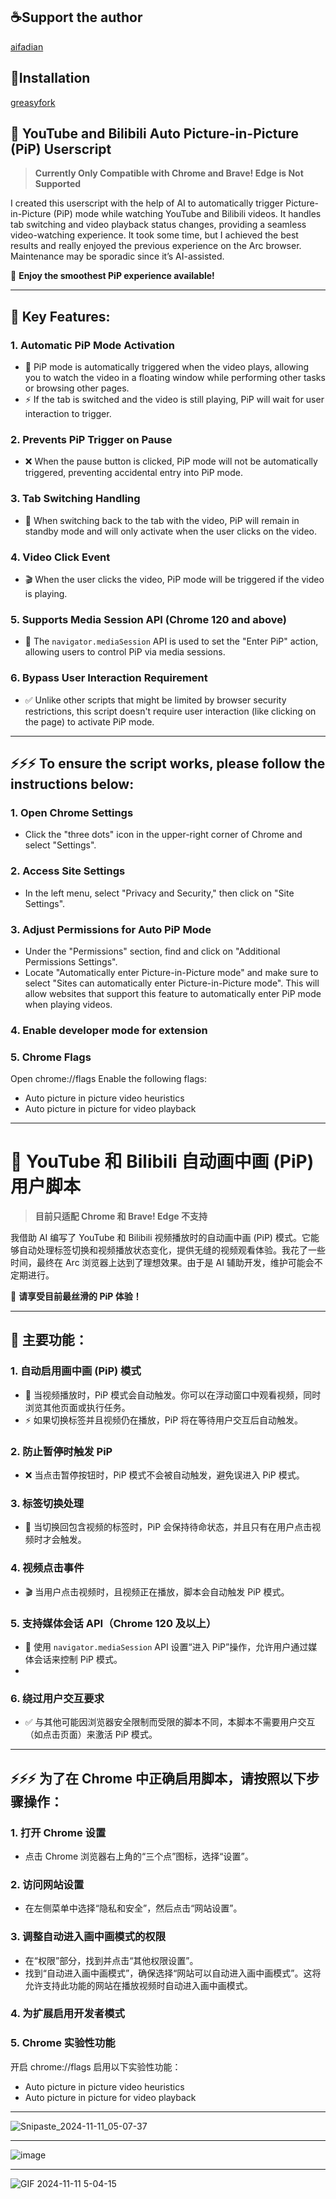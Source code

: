 ## ☕Support the author 
[aifadian](https://afdian.com/a/h1789)

## 🔻Installation
[greasyfork](https://greasyfork.org/zh-CN/scripts/516762-auto-picture-in-picture)

## 🌟 **YouTube and Bilibili Auto Picture-in-Picture (PiP) Userscript**

> **Currently Only Compatible with Chrome and Brave! Edge is Not Supported**

I created this userscript with the help of AI to automatically trigger Picture-in-Picture (PiP) mode while watching YouTube and Bilibili videos. It handles tab switching and video playback status changes, providing a seamless video-watching experience. It took some time, but I achieved the best results and really enjoyed the previous experience on the Arc browser. Maintenance may be sporadic since it’s AI-assisted.

🎉 **Enjoy the smoothest PiP experience available!**

---

## 🌟 Key Features:

### 1. **Automatic PiP Mode Activation**
- 🔄 PiP mode is automatically triggered when the video plays, allowing you to watch the video in a floating window while performing other tasks or browsing other pages.
- ⚡ If the tab is switched and the video is still playing, PiP will wait for user interaction to trigger.

### 2. **Prevents PiP Trigger on Pause**
- ❌ When the pause button is clicked, PiP mode will not be automatically triggered, preventing accidental entry into PiP mode.

### 3. **Tab Switching Handling**
- 🔄 When switching back to the tab with the video, PiP will remain in standby mode and will only activate when the user clicks on the video.

### 4. **Video Click Event**
- 🎬 When the user clicks the video, PiP mode will be triggered if the video is playing.

### 5. **Supports Media Session API** (Chrome 120 and above)
- 📱 The `navigator.mediaSession` API is used to set the "Enter PiP" action, allowing users to control PiP via media sessions.

### 6. **Bypass User Interaction Requirement**
- ✅ Unlike other scripts that might be limited by browser security restrictions, this script doesn't require user interaction (like clicking on the page) to activate PiP mode.

---

## ⚡⚡⚡ To ensure the script works, please follow the instructions below:

### 1. **Open Chrome Settings**
- Click the "three dots" icon in the upper-right corner of Chrome and select "Settings".

### 2. **Access Site Settings**
- In the left menu, select "Privacy and Security," then click on "Site Settings".

### 3. **Adjust Permissions for Auto PiP Mode**
- Under the "Permissions" section, find and click on "Additional Permissions Settings".
- Locate "Automatically enter Picture-in-Picture mode" and make sure to select "Sites can automatically enter Picture-in-Picture mode". This will allow websites that support this feature to automatically enter PiP mode when playing videos.

### 4. Enable developer mode for extension

### 5. Chrome Flags
Open chrome://flags
Enable the following flags:
- Auto picture in picture video heuristics
- Auto picture in picture for video playback

---

# 🌟 YouTube 和 Bilibili 自动画中画 (PiP) 用户脚本

> **目前只适配 Chrome 和 Brave! Edge 不支持**

我借助 AI 编写了 YouTube 和 Bilibili 视频播放时的自动画中画 (PiP) 模式。它能够自动处理标签切换和视频播放状态变化，提供无缝的视频观看体验。我花了一些时间，最终在 Arc 浏览器上达到了理想效果。由于是 AI 辅助开发，维护可能会不定期进行。

🎉 **请享受目前最丝滑的 PiP 体验！**

---

## 🌟 主要功能：

### 1. **自动启用画中画 (PiP) 模式**
- 🔄 当视频播放时，PiP 模式会自动触发。你可以在浮动窗口中观看视频，同时浏览其他页面或执行任务。
- ⚡ 如果切换标签并且视频仍在播放，PiP 将在等待用户交互后自动触发。

### 2. **防止暂停时触发 PiP**
- ❌ 当点击暂停按钮时，PiP 模式不会被自动触发，避免误进入 PiP 模式。

### 3. **标签切换处理**
- 🔄 当切换回包含视频的标签时，PiP 会保持待命状态，并且只有在用户点击视频时才会触发。

### 4. **视频点击事件**
- 🎬 当用户点击视频时，且视频正在播放，脚本会自动触发 PiP 模式。

### 5. **支持媒体会话 API**（Chrome 120 及以上）
- 📱 使用 `navigator.mediaSession` API 设置“进入 PiP”操作，允许用户通过媒体会话来控制 PiP 模式。
- 
### 6. **绕过用户交互要求**
- ✅ 与其他可能因浏览器安全限制而受限的脚本不同，本脚本不需要用户交互（如点击页面）来激活 PiP 模式。
---

## ⚡⚡⚡ 为了在 Chrome 中正确启用脚本，请按照以下步骤操作：

### 1. **打开 Chrome 设置**
- 点击 Chrome 浏览器右上角的“三个点”图标，选择“设置”。

### 2. **访问网站设置**
- 在左侧菜单中选择“隐私和安全”，然后点击“网站设置”。

### 3. **调整自动进入画中画模式的权限**
- 在“权限”部分，找到并点击“其他权限设置”。
- 找到“自动进入画中画模式”，确保选择“网站可以自动进入画中画模式”。这将允许支持此功能的网站在播放视频时自动进入画中画模式。
  
### 4. 为扩展启用开发者模式

### 5. Chrome 实验性功能
开启 chrome://flags
启用以下实验性功能：
- Auto picture in picture video heuristics
- Auto picture in picture for video playback


---

![Snipaste_2024-11-11_05-07-37](https://github.com/user-attachments/assets/a368329b-3363-443f-8f6a-c85e9abccd95)

---

![image](https://github.com/user-attachments/assets/0a4740d9-088a-4f07-a702-6baa55f66dc6)

---

![GIF 2024-11-11 5-04-15](https://github.com/user-attachments/assets/2a61bb9e-03a9-418f-8db6-073c98e2fcd9)
